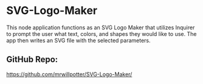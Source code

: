 # SVG-Logo-Maker

This node application functions as an SVG Logo Maker that utilizes Inquirer to prompt the user what text, colors, and shapes they would like to use. The app then writes an SVG file with the selected parameters.

## GitHub Repo: 

https://github.com/mrwillpotter/SVG-Logo-Maker/
